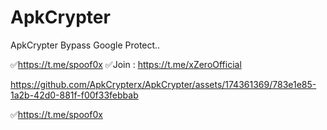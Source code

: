 # ApkCrypter
ApkCrypter
Bypass Google Protect..

✅https://t.me/spoof0x
✅Join : https://t.me/xZeroOfficial

https://github.com/ApkCrypterx/ApkCrypter/assets/174361369/783e1e85-1a2b-42d0-881f-f00f33febbab


✅https://t.me/spoof0x
